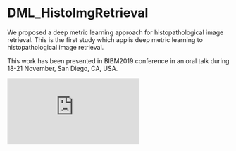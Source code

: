 # DML_HistoImgRetrieval
We proposed a deep metric learning approach for histopathological image retrieval. This is the first study which applis deep metric learning to histopathological image retrieval. 

This work has been presented in BIBM2019 conference in an oral talk during 18-21 November, San Diego, CA, USA.

![Image of framework](https://github.com/easonyang1996/DML_HistoImgRetrieval/blob/master/figs/4_method_framework.pdf)
